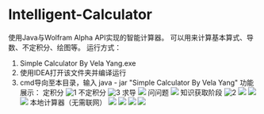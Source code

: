 # Intelligent-Calculator
使用Java与Wolfram Alpha API实现的智能计算器。
可以用来计算基本算式、导数、不定积分、绘图等。
运行方式：
1. Simple Calculator By Vela Yang.exe
2. 使用IDEA打开该文件夹并编译运行
3. cmd导向至本目录，输入 java - jar "Simple Calculator By Vela Yang"
功能展示：
定积分
![](功能展示/AlphaMode_1.png "1")
不定积分
![](/功能展示/AlphaMode_2.png "3")
求导
![](/功能展示/AlphaMode_3.png)
问问题
![](/功能展示/AlphaMode_4.png)
知识获取阶段
![](/功能展示/KnowledgeMode_1.png "2")
![](/功能展示/KnowledgeMode_2.png)
![](/功能展示/KnowledgeMode_3.png)
![](./功能展示/KnowledgeMode_4.png)
本地计算器（无需联网）
![](./功能展示/LocalMode_1.png)
![](./功能展示/LocalMode_2.png)
![](./功能展示/LocalMode_3.png)
![](./功能展示/LocalMode_4.png)

 
